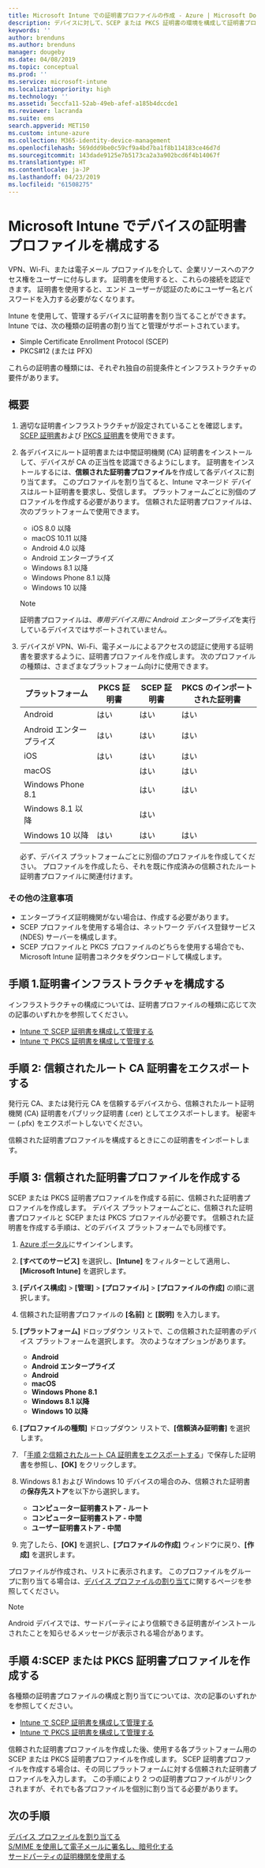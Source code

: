 ```yaml
---
title: Microsoft Intune での証明書プロファイルの作成 - Azure | Microsoft Docs
description: デバイスに対して、SCEP または PKCS 証明書の環境を構成して証明書プロファイルを追加または作成し、パブリック証明書をエクスポートし、Azure Portal でプロファイルを作成してから、Azure Portal の Microsoft Intune で証明書プロファイルに SCEP または PKCS を割り当てます
keywords: ''
author: brenduns
ms.author: brenduns
manager: dougeby
ms.date: 04/08/2019
ms.topic: conceptual
ms.prod: ''
ms.service: microsoft-intune
ms.localizationpriority: high
ms.technology: ''
ms.assetid: 5eccfa11-52ab-49eb-afef-a185b4dccde1
ms.reviewer: lacranda
ms.suite: ems
search.appverid: MET150
ms.custom: intune-azure
ms.collection: M365-identity-device-management
ms.openlocfilehash: 569ddd9be0c59cf9a4bd7ba1f8b114183ce46d7d
ms.sourcegitcommit: 143dade9125e7b5173ca2a3a902bcd6f4b14067f
ms.translationtype: HT
ms.contentlocale: ja-JP
ms.lasthandoff: 04/23/2019
ms.locfileid: "61508275"
---
```

# <a name="configure-a-certificate-profile-for-your-devices-in-microsoft-intune"></a>Microsoft Intune でデバイスの証明書プロファイルを構成する

VPN、Wi-Fi、または電子メール プロファイルを介して、企業リソースへのアクセス権をユーザーに付与します。 証明書を使用すると、これらの接続を認証できます。 証明書を使用すると、エンド ユーザーが認証のためにユーザー名とパスワードを入力する必要がなくなります。

Intune を使用して、管理するデバイスに証明書を割り当てることができます。 Intune では、次の種類の証明書の割り当てと管理がサポートされています。

- Simple Certificate Enrollment Protocol (SCEP)
- PKCS#12 (または PFX)

これらの証明書の種類には、それぞれ独自の前提条件とインフラストラクチャの要件があります。


## <a name="overview"></a>概要

1. 適切な証明書インフラストラクチャが設定されていることを確認します。 [SCEP 証明書](certificates-scep-configure.md)および [PKCS 証明書](certficates-pfx-configure.md)を使用できます。

2. 各デバイスにルート証明書または中間証明機関 (CA) 証明書をインストールして、デバイスが CA の正当性を認識できるようにします。 証明書をインストールするには、**信頼された証明書プロファイル**を作成して各デバイスに割り当てます。 このプロファイルを割り当てると、Intune マネージド デバイスはルート証明書を要求し、受信します。 プラットフォームごとに別個のプロファイルを作成する必要があります。 信頼された証明書プロファイルは、次のプラットフォームで使用できます。

    - iOS 8.0 以降
    - macOS 10.11 以降
    - Android 4.0 以降
    - Android エンタープライズ  
    - Windows 8.1 以降
    - Windows Phone 8.1 以降
    - Windows 10 以降

    > [!NOTE]  
    > 証明書プロファイルは、*専用デバイス用に Android エンタープライズ*を実行しているデバイスではサポートされていません。

3. デバイスが VPN、Wi-Fi、電子メールによるアクセスの認証に使用する証明書を要求するように、証明書プロファイルを作成します。 次のプロファイルの種類は、さまざまなプラットフォーム向けに使用できます。  

   | プラットフォーム     |PKCS 証明書|SCEP 証明書| PKCS のインポートされた証明書 | 
   |--------------|----------------|----------------|-------------------|
   | Android                | はい    | はい    | はい    |
   | Android エンタープライズ     | はい    | はい    | はい    |
   | iOS                    | はい    | はい    | はい    |
   | macOS                  |        | はい    | はい    |
   | Windows Phone 8.1      |        | はい    | はい    |
   | Windows 8.1 以降  |        | はい    |        |
   | Windows 10 以降   | はい    | はい    | はい    |

   必ず、デバイス プラットフォームごとに別個のプロファイルを作成してください。 プロファイルを作成したら、それを既に作成済みの信頼されたルート証明書プロファイルに関連付けます。

### <a name="further-considerations"></a>その他の注意事項

- エンタープライズ証明機関がない場合は、作成する必要があります。
- SCEP プロファイルを使用する場合は、ネットワーク デバイス登録サービス (NDES) サーバーを構成します。
- SCEP プロファイルと PKCS プロファイルのどちらを使用する場合でも、Microsoft Intune 証明書コネクタをダウンロードして構成します。


## <a name="step-1-configure-your-certificate-infrastructure"></a>手順 1.証明書インフラストラクチャを構成する

インフラストラクチャの構成については、証明書プロファイルの種類に応じて次の記事のいずれかを参照してください。

- [Intune で SCEP 証明書を構成して管理する](certificates-scep-configure.md)
- [Intune で PKCS 証明書を構成して管理する](certficates-pfx-configure.md)


## <a name="step-2-export-your-trusted-root-ca-certificate"></a>手順 2: 信頼されたルート CA 証明書をエクスポートする

発行元 CA、または発行元 CA を信頼するデバイスから、信頼されたルート証明機関 (CA) 証明書をパブリック証明書 (.cer) としてエクスポートします。 秘密キー (.pfx) をエクスポートしないでください。

信頼された証明書プロファイルを構成するときにこの証明書をインポートします。

## <a name="step-3-create-trusted-certificate-profiles"></a>手順 3: 信頼された証明書プロファイルを作成する
SCEP または PKCS 証明書プロファイルを作成する前に、信頼された証明書プロファイルを作成します。 デバイス プラットフォームごとに、信頼された証明書プロファイルと SCEP または PKCS プロファイルが必要です。 信頼された証明書を作成する手順は、どのデバイス プラットフォームでも同様です。

1. [Azure ポータル](https://portal.azure.com)にサインインします。
2. **[すべてのサービス]** を選択し、**[Intune]** をフィルターとして適用し、**[Microsoft Intune]** を選択します。
3. **[デバイス構成]** > **[管理]** > **[プロファイル]** > **[プロファイルの作成]** の順に選択します。
4. 信頼された証明書プロファイルの **[名前]** と **[説明]** を入力します。
5. **[プラットフォーム]** ドロップダウン リストで、この信頼された証明書のデバイス プラットフォームを選択します。 次のようなオプションがあります。

    - **Android**
    - **Android エンタープライズ**
    - **Android**
    - **macOS**
    - **Windows Phone 8.1**
    - **Windows 8.1 以降**
    - **Windows 10 以降**

6. **[プロファイルの種類]** ドロップダウン リストで、**[信頼済み証明書]** を選択します。
7. 「[手順 2:信頼されたルート CA 証明書をエクスポートする](#step-2-export-your-trusted-root-ca-certificate)」で保存した証明書を参照し、**[OK]** をクリックします。
8. Windows 8.1 および Windows 10 デバイスの場合のみ、信頼された証明書の**保存先ストア**を以下から選択します。

    - **コンピューター証明書ストア - ルート**
    - **コンピューター証明書ストア - 中間**
    - **ユーザー証明書ストア - 中間**

9. 完了したら、**[OK]** を選択し、**[プロファイルの作成]** ウィンドウに戻り、**[作成]** を選択します。

プロファイルが作成され、リストに表示されます。 このプロファイルをグループに割り当てる場合は、[デバイス プロファイルの割り当て](device-profile-assign.md)に関するページを参照してください。

   >[!NOTE]
   > Android デバイスでは、サードパーティにより信頼できる証明書がインストールされたことを知らせるメッセージが表示される場合があります。

## <a name="step-4-create-scep-or-pkcs-certificate-profiles"></a>手順 4:SCEP または PKCS 証明書プロファイルを作成する

各種類の証明書プロファイルの構成と割り当てについては、次の記事のいずれかを参照してください。

- [Intune で SCEP 証明書を構成して管理する](certificates-scep-configure.md)
- [Intune で PKCS 証明書を構成して管理する](certficates-pfx-configure.md)

信頼された証明書プロファイルを作成した後、使用する各プラットフォーム用の SCEP または PKCS 証明書プロファイルを作成します。 SCEP 証明書プロファイルを作成する場合は、その同じプラットフォームに対する信頼された証明書プロファイルを入力します。 この手順により 2 つの証明書プロファイルがリンクされますが、それでも各プロファイルを個別に割り当てる必要があります。

## <a name="next-steps"></a>次の手順
[デバイス プロファイルを割り当てる](device-profile-assign.md)  
[S/MIME を使用して電子メールに署名し、暗号化する](certificates-s-mime-encryption-sign.md)  
[サードパーティの証明機関を使用する](certificate-authority-add-scep-overview.md)
